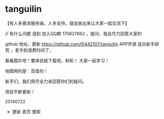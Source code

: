 tanguilin
=========
【有人多需求服务端，人多支持，就会放出来让大家一起交流下】

//  有什么问题 请到 加入QQ群 170627662 ，提问，我会尽力回答大家的


github 地址，更新
https://github.com/t5442107/tanguilin
 APP开源 适合新手研究 ，老手别浪费时间了，

看看图片吧！要体验就下载吧，和和！  大家一起学习！
  
地图用的是：百度的！

新手们，我们用尽全力来回答你们的疑问。

项目不断更新！

20140722
- 更新 首页 搜索 
